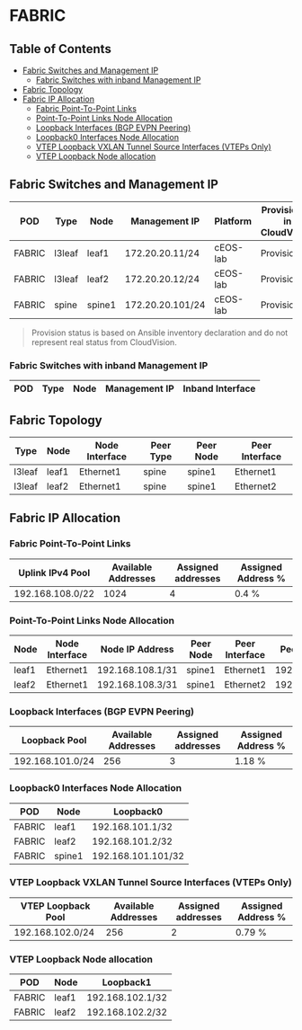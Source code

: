 # FABRIC

## Table of Contents

- [Fabric Switches and Management IP](#fabric-switches-and-management-ip)
  - [Fabric Switches with inband Management IP](#fabric-switches-with-inband-management-ip)
- [Fabric Topology](#fabric-topology)
- [Fabric IP Allocation](#fabric-ip-allocation)
  - [Fabric Point-To-Point Links](#fabric-point-to-point-links)
  - [Point-To-Point Links Node Allocation](#point-to-point-links-node-allocation)
  - [Loopback Interfaces (BGP EVPN Peering)](#loopback-interfaces-bgp-evpn-peering)
  - [Loopback0 Interfaces Node Allocation](#loopback0-interfaces-node-allocation)
  - [VTEP Loopback VXLAN Tunnel Source Interfaces (VTEPs Only)](#vtep-loopback-vxlan-tunnel-source-interfaces-vteps-only)
  - [VTEP Loopback Node allocation](#vtep-loopback-node-allocation)

## Fabric Switches and Management IP

| POD | Type | Node | Management IP | Platform | Provisioned in CloudVision | Serial Number |
| --- | ---- | ---- | ------------- | -------- | -------------------------- | ------------- |
| FABRIC | l3leaf | leaf1 | 172.20.20.11/24 | cEOS-lab | Provisioned | - |
| FABRIC | l3leaf | leaf2 | 172.20.20.12/24 | cEOS-lab | Provisioned | - |
| FABRIC | spine | spine1 | 172.20.20.101/24 | cEOS-lab | Provisioned | - |

> Provision status is based on Ansible inventory declaration and do not represent real status from CloudVision.

### Fabric Switches with inband Management IP

| POD | Type | Node | Management IP | Inband Interface |
| --- | ---- | ---- | ------------- | ---------------- |

## Fabric Topology

| Type | Node | Node Interface | Peer Type | Peer Node | Peer Interface |
| ---- | ---- | -------------- | --------- | ----------| -------------- |
| l3leaf | leaf1 | Ethernet1 | spine | spine1 | Ethernet1 |
| l3leaf | leaf2 | Ethernet1 | spine | spine1 | Ethernet2 |

## Fabric IP Allocation

### Fabric Point-To-Point Links

| Uplink IPv4 Pool | Available Addresses | Assigned addresses | Assigned Address % |
| ---------------- | ------------------- | ------------------ | ------------------ |
| 192.168.108.0/22 | 1024 | 4 | 0.4 % |

### Point-To-Point Links Node Allocation

| Node | Node Interface | Node IP Address | Peer Node | Peer Interface | Peer IP Address |
| ---- | -------------- | --------------- | --------- | -------------- | --------------- |
| leaf1 | Ethernet1 | 192.168.108.1/31 | spine1 | Ethernet1 | 192.168.108.0/31 |
| leaf2 | Ethernet1 | 192.168.108.3/31 | spine1 | Ethernet2 | 192.168.108.2/31 |

### Loopback Interfaces (BGP EVPN Peering)

| Loopback Pool | Available Addresses | Assigned addresses | Assigned Address % |
| ------------- | ------------------- | ------------------ | ------------------ |
| 192.168.101.0/24 | 256 | 3 | 1.18 % |

### Loopback0 Interfaces Node Allocation

| POD | Node | Loopback0 |
| --- | ---- | --------- |
| FABRIC | leaf1 | 192.168.101.1/32 |
| FABRIC | leaf2 | 192.168.101.2/32 |
| FABRIC | spine1 | 192.168.101.101/32 |

### VTEP Loopback VXLAN Tunnel Source Interfaces (VTEPs Only)

| VTEP Loopback Pool | Available Addresses | Assigned addresses | Assigned Address % |
| ------------------ | ------------------- | ------------------ | ------------------ |
| 192.168.102.0/24 | 256 | 2 | 0.79 % |

### VTEP Loopback Node allocation

| POD | Node | Loopback1 |
| --- | ---- | --------- |
| FABRIC | leaf1 | 192.168.102.1/32 |
| FABRIC | leaf2 | 192.168.102.2/32 |
